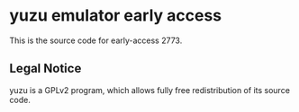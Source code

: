 yuzu emulator early access
=============

This is the source code for early-access 2773.

## Legal Notice

yuzu is a GPLv2 program, which allows fully free redistribution of its source code.